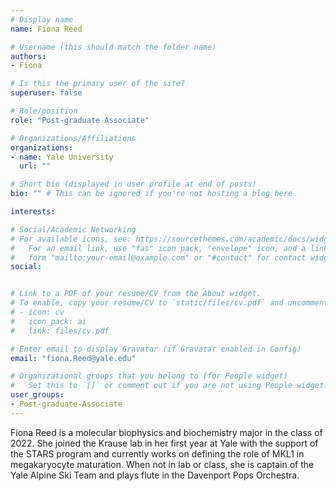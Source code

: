 ```yaml
---
# Display name
name: Fiona Reed

# Username (this should match the folder name)
authors:
- Fiona

# Is this the primary user of the site?
superuser: false

# Role/position
role: "Post-graduate Associate"

# Organizations/Affiliations
organizations:
- name: Yale University
  url: ""

# Short bio (displayed in user profile at end of posts)
bio: "" # This can be ignored if you're not hosting a blog here

interests:

# Social/Academic Networking
# For available icons, see: https://sourcethemes.com/academic/docs/widgets/#icons
#   For an email link, use "fas" icon pack, "envelope" icon, and a link in the
#   form "mailto:your-email@example.com" or "#contact" for contact widget.
social:


# Link to a PDF of your resume/CV from the About widget.
# To enable, copy your resume/CV to `static/files/cv.pdf` and uncomment the lines below.  
# - icon: cv
#   icon_pack: ai
#   link: files/cv.pdf

# Enter email to display Gravatar (if Gravatar enabled in Config)
email: "fiona.Reed@yale.edu"

# Organizational groups that you belong to (for People widget)
#   Set this to `[]` or comment out if you are not using People widget.  
user_groups:
- Post-graduate-Associate
---
```


Fiona Reed is a molecular biophysics and biochemistry major in the class of 2022. She joined the Krause lab in her first year at Yale with the support of the STARS program and currently works on defining the role of MKL1 in megakaryocyte maturation. When not in lab or class, she is captain of the Yale Alpine Ski Team and plays flute in the Davenport Pops Orchestra.
